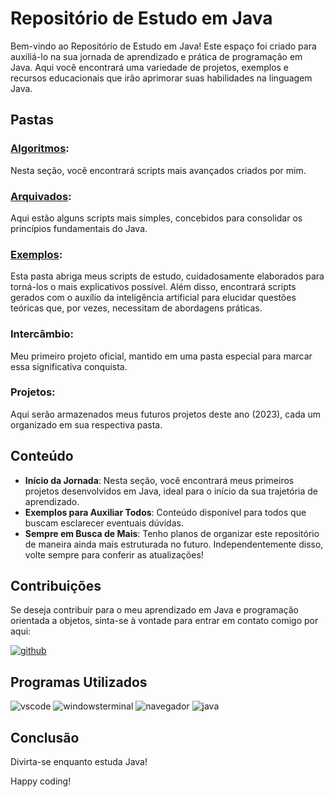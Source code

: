 # Repositório de Estudo em Java

Bem-vindo ao Repositório de Estudo em Java! Este espaço foi criado para auxiliá-lo na sua jornada de aprendizado e prática de programação em Java. Aqui você encontrará uma variedade de projetos, exemplos e recursos educacionais que irão aprimorar suas habilidades na linguagem Java.

## Pastas

### [**Algoritmos**](https://github.com/DiegoOliv07/Java2023/tree/main/Algoritmos):
Nesta seção, você encontrará scripts mais avançados criados por mim.

### [**Arquivados**](https://github.com/DiegoOliv07/Java2023/tree/main/Arquivados):
Aqui estão alguns scripts mais simples, concebidos para consolidar os princípios fundamentais do Java.

### [**Exemplos**](https://github.com/DiegoOliv07/Java2023/tree/main/Exemplos):
Esta pasta abriga meus scripts de estudo, cuidadosamente elaborados para torná-los o mais explicativos possível. Além disso, encontrará scripts gerados com o auxílio da inteligência artificial para elucidar questões teóricas que, por vezes, necessitam de abordagens práticas.

### **Intercâmbio**[](https://github.com/DiegoOliv07/Java2023/tree/main/Intercambio):
Meu primeiro projeto oficial, mantido em uma pasta especial para marcar essa significativa conquista.

### **Projetos**:
Aqui serão armazenados meus futuros projetos deste ano (2023), cada um organizado em sua respectiva pasta.

## Conteúdo

- **Início da Jornada**: Nesta seção, você encontrará meus primeiros projetos desenvolvidos em Java, ideal para o início da sua trajetória de aprendizado.
- **Exemplos para Auxiliar Todos**: Conteúdo disponível para todos que buscam esclarecer eventuais dúvidas.
- **Sempre em Busca de Mais**: Tenho planos de organizar este repositório de maneira ainda mais estruturada no futuro. Independentemente disso, volte sempre para conferir as atualizações!

## Contribuições

Se deseja contribuir para o meu aprendizado em Java e programação orientada a objetos, sinta-se à vontade para entrar em contato comigo por aqui: 

[![github](https://img.shields.io/badge/GitHub-100000?style=for-the-badge&logo=github&logoColor=white)](https://github.com/DiegoOliv07)

## Programas Utilizados

![vscode](https://img.shields.io/badge/Visual_Studio_Code-0078D4?style=for-the-badge&logo=visual%20studio%20code&logoColor=white)
![windowsterminal](https://img.shields.io/badge/windows%20terminal-4D4D4D?style=for-the-badge&logo=windows%20terminal&logoColor=white)
![navegador](https://img.shields.io/badge/Microsoft_Edge-0078D7?style=for-the-badge&logo=Microsoft-edge&logoColor=white)
![java](https://img.shields.io/badge/Java-ED8B00?style=for-the-badge&logo=openjdk&logoColor=white)

## Conclusão

Divirta-se enquanto estuda Java!

Happy coding!
